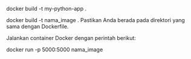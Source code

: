 
 docker build -t my-python-app .




docker build -t nama_image .
Pastikan Anda berada pada direktori yang sama dengan Dockerfile.

Jalankan container Docker dengan perintah berikut:



docker run -p 5000:5000 nama_image


